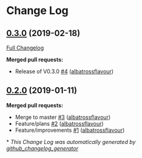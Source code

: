# Change Log

## [0.3.0](https://github.com/albatrossflavour/puppet_health_check/tree/0.3.0) (2019-02-18)
[Full Changelog](https://github.com/albatrossflavour/puppet_health_check/compare/0.2.0...0.3.0)

**Merged pull requests:**

- Release of V0.3.0 [\#4](https://github.com/albatrossflavour/puppet_health_check/pull/4) ([albatrossflavour](https://github.com/albatrossflavour))

## [0.2.0](https://github.com/albatrossflavour/puppet_health_check/tree/0.2.0) (2019-01-11)
**Merged pull requests:**

- Merge to master [\#3](https://github.com/albatrossflavour/puppet_health_check/pull/3) ([albatrossflavour](https://github.com/albatrossflavour))
- Feature/plans [\#2](https://github.com/albatrossflavour/puppet_health_check/pull/2) ([albatrossflavour](https://github.com/albatrossflavour))
- Feature/improvements [\#1](https://github.com/albatrossflavour/puppet_health_check/pull/1) ([albatrossflavour](https://github.com/albatrossflavour))



\* *This Change Log was automatically generated by [github_changelog_generator](https://github.com/skywinder/Github-Changelog-Generator)*